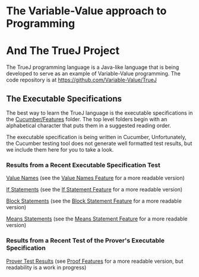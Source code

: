 # The Variable-Value approach to Programming
# And The TrueJ Project

The TrueJ programming language is a Java-like language that is being developed to serve as an example of Variable-Value programming. The code repository is at
<https://github.com/Variable-Value/TrueJ>

## The Executable Specifications

The best way to learn the TrueJ language is the executable specifications in the [Cucumber/Features](<https://github.com/Variable-Value/TrueJ/tree/master/Cucumber/Features/Spec%20Features>) folder. The top level folders begin with an alphabetical character that puts them in a suggested reading order.

The executable specification is being written in Cucumber, Unfortunately, the Cucumber testing tool does not generate well formatted test results, but we include them here for you to take a look.

### Results from a Recent Executable Specification Test

[Value Names](https://variable-value.github.io/ValueName/) (see the [Value Names Feature](https://github.com/Variable-Value/TrueJ/blob/master/Cucumber/Features/Spec%20Features/a_valueNames.feature) for a more readable version)

[If Statements](https://variable-value.github.io/IfStatement/) (see the [If Statement Feature](https://github.com/Variable-Value/TrueJ/blob/master/Cucumber/Features/Spec%20Features/b_IfStatement.feature) for a more readable version)

[Block Statements](https://variable-value.github.io/BlocksFeature/) (see the [Block Statement Feature](https://github.com/Variable-Value/TrueJ/blob/master/Cucumber/Features/Spec%20Features/c_block.feature) for a more readable version)

[Means Statements](https://variable-value.github.io/ExecutableMeansFeature/) (see the [Means Statement Feature](https://github.com/Variable-Value/TrueJ/blob/master/Cucumber/Features/Spec%20Features/e_status.feature) for a more readable version)


### Results from a Recent Test of the Prover's Executable Specification

[Prover Test Results](https://variable-value.github.io/Prover/) (see [Proof Features](https://github.com/Variable-Value/TrueJ/tree/master/Cucumber/ProofTestFeatures) for a more readable version, but readability is a work in progress)
